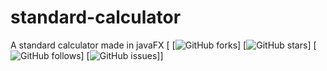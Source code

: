 # standard-calculator
A standard calculator made in javaFX
[
[![GitHub forks](https://img.shields.io/github/forks/nacersalaheddine/standard-calculator.svg?label=Forks&style=social)]
[![GitHub stars](https://img.shields.io/github/stars/nacersalaheddine/standard-calculator.svg?style=social)]
[![GitHub follows](https://img.shields.io/github/followers/nacersalaheddine.svg?label=Follow&style=social)]
[![GitHub issues](https://img.shields.io/bitbucket/issues/nacersalaheddine/standard-calculator.svg)]]
